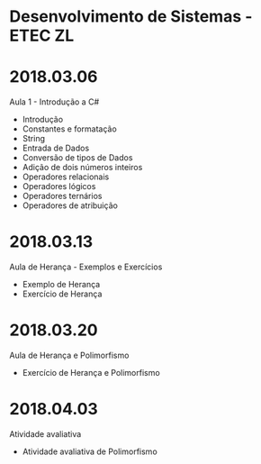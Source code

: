 # Desenvolvimento de Sistemas - ETEC ZL
# 2018.03.06
Aula 1 - Introdução a C#
- Introdução
- Constantes e formatação
- String
- Entrada de Dados
- Conversão de tipos de Dados
- Adição de dois números inteiros
- Operadores relacionais
- Operadores lógicos
- Operadores ternários
- Operadores de atribuição

# 2018.03.13
Aula de Herança - Exemplos e Exercícios
- Exemplo de Herança
- Exercício de Herança

# 2018.03.20
Aula de Herança e Polimorfismo
- Exercício de Herança e Polimorfismo

# 2018.04.03
Atividade avaliativa
- Atividade avaliativa de Polimorfismo
